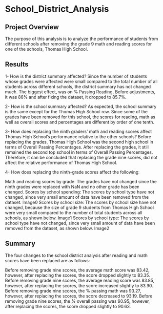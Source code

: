 # School_District_Analysis
## Project Overview
The purpose of this analysis is to analyze the performance of students from different schools after removing the grade 9 math and reading scores for one of the schools, Thomas High School.

## Results
1- How is the district summary affected?
Since the number of students whose grades were affected were small compared to the total number of all students across different schools, the district summary has not changed much. The biggest effect, was on % Passing Reading. Before adjustments, it was 86% and after fixing the dataset, it dropped to 85.7%.

2- How is the school summary affected?
As expected, the school summary is the same except for the Thomas High School row. Since some of the grades have been removed for this school, the scores for reading, math as well as overall scores and percentages are different by order of one tenth.

3- How does replacing the ninth graders’ math and reading scores affect Thomas High School’s performance relative to the other schools?
Before replacing the grades, Thomas High School was the second high school in terms of Overall Passing Percentages. After replacing the grades, it still remained the second top school in terms of Overall Passing Percentages. Therefore, it can be concluded that replacing the grade nine scores, did not affect the relative performance of Thomas High School.

4- How does replacing the ninth-grade scores affect the following:

Math and reading scores by grade:
The grades have not changed since the ninth grades were replaced with NaN and no other grade has been changed.
Scores by school spending:
The scores by school type have not changed, since very small amount of data have been removed from the dataset. Image0
Scores by school size:
The scores by school size have not changed, because the size of grade 9 students from Thomas High School were very small compared to the number of total students across all schools, as shown below.
Image1
Scores by school type:
The scores by school type have not changed, since very small amount of data have been removed from the dataset, as shown below. Image2
## Summary
The four changes to the school district analysis after reading and math scores have been replaced are as follows:

Before removing grade nine scores, the average math score was 83.42, however, after replacing the scores, the score dropped slightly to 83.35.
Before removing grade nine scores, the average reading score was 83.85, however, after replacing the scores, the score increased slightly to 83.90.
Before removing grade nine scores, the % passing math was 93.27, however, after replacing the scores, the score decreased to 93.19.
Before removing grade nine scores, the % overall passing was 90.95, however, after replacing the scores, the score dropped slightly to 90.63.
